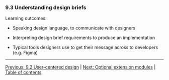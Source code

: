 ### 9.3 Understanding design briefs

Learning outcomes:

- Speaking design language, to communicate with designers

- Interpreting design brief requirements to produce an implementation

- Typical tools designers use to get their message across to developers (e.g. Figma)

---

[Previous: 9.2 User-centered design](/curriculum/2-core/4-best-practices-and-essential-tooling/9-2-user-centered-design.md) | [Next: Optional extension modules](/curriculum/3-extensions) | [Table of contents](/TOC.md)
